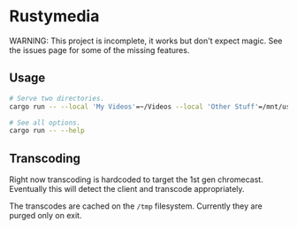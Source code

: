 # Rustymedia

WARNING: This project is incomplete, it works but don't expect magic. See the issues page for some of the missing features.

## Usage

```sh
# Serve two directories.
cargo run -- --local 'My Videos'=~/Videos --local 'Other Stuff'=/mnt/usb/vids

# See all options.
cargo run -- --help
```

## Transcoding

Right now transcoding is hardcoded to target the 1st gen chromecast. Eventually this will detect the client and transcode appropriately.

The transcodes are cached on the `/tmp` filesystem. Currently they are purged only on exit.
